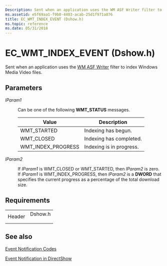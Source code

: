 ```yaml
---
Description: Sent when an application uses the WM ASF Writer filter to index Windows Media Video files.
ms.assetid: e5f69aa1-f9b0-4403-acab-25d1f971a876
title: EC_WMT_INDEX_EVENT (Dshow.h)
ms.topic: reference
ms.date: 05/31/2018
---
```


# EC_WMT_INDEX_EVENT (Dshow.h)

Sent when an application uses the [WM ASF Writer](wm-asf-writer-filter.md) filter to index Windows Media Video files.

## Parameters

<dl> <dt>

<span id="lParam1"></span><span id="lparam1"></span><span id="LPARAM1"></span>*lParam1*
</dt> <dd>

Can be one of the following **WMT\_STATUS** messages.



| Value                | Description              |
|----------------------|--------------------------|
| WMT\_STARTED         | Indexing has begun.      |
| WMT\_CLOSED          | Indexing has completed.  |
| WMT\_INDEX\_PROGRESS | Indexing is in progress. |



 

</dd> <dt>

<span id="lParam2"></span><span id="lparam2"></span><span id="LPARAM2"></span>*lParam2*
</dt> <dd>

If *lParam1* is WMT\_CLOSED or WMT\_STARTED, then *lParam2* is zero. If *lParam1* is WMT\_INDEX\_PROGRESS, then *lParam2* is a **DWORD** that specifies the current progress as a percentage of the total download size.

</dd> </dl>

## Requirements



|                   |                                                                                    |
|-------------------|------------------------------------------------------------------------------------|
| Header<br/> | <dl> <dt>Dshow.h</dt> </dl> |



## See also

<dl> <dt>

[Event Notification Codes](event-notification-codes.md)
</dt> <dt>

[Event Notification in DirectShow](event-notification-in-directshow.md)
</dt> </dl>

 

 




